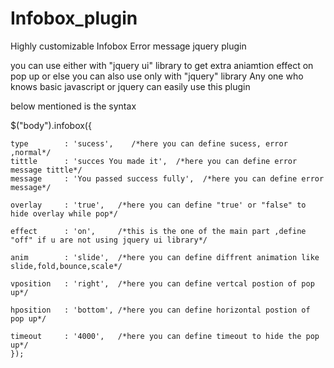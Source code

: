 Infobox_plugin
==============

Highly customizable Infobox Error message jquery plugin

you can use either with "jquery ui" library to get extra aniamtion effect on pop up or else you can also use only with "jquery" library
Any one who knows basic javascript or jquery can easily use this plugin 

below mentioned is the syntax 


 $("body").infobox({
 
    type        : 'sucess',    /*here you can define sucess, error ,normal*/
	tittle      : 'succes You made it',  /*here you can define error message tittle*/
    message     : 'You passed success fully',  /*here you can define error message*/

	overlay     : 'true',   /*here you can define "true' or "false" to hide overlay while pop*/

	effect      : 'on',     /*this is the one of the main part ,define "off" if u are not using jquery ui library*/

	anim        : 'slide',  /*here you can define diffrent animation like slide,fold,bounce,scale*/

	vposition   : 'right',  /*here you can define vertcal postion of pop up*/

	hposition   : 'bottom', /*here you can define horizontal postion of pop up*/

	timeout     : '4000',   /*here you can define timeout to hide the pop up*/
	});
